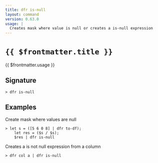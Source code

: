 ```yaml
---
title: dfr is-null
layout: command
version: 0.63.0
usage: |
  Creates mask where value is null or creates a is-null expression
---
```


# `{{ $frontmatter.title }}`

<div style='white-space: pre-wrap;'>{{ $frontmatter.usage }}</div>

## Signature

```> dfr is-null ```

## Examples

Create mask where values are null
```shell
> let s = ([5 6 0 8] | dfr to-df);
    let res = ($s / $s);
    $res | dfr is-null
```

Creates a is not null expression from a column
```shell
> dfr col a | dfr is-null
```
